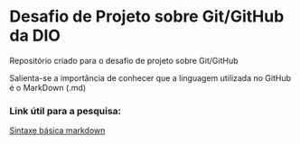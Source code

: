 # Desafio de Projeto sobre Git/GitHub da DIO

Repositório criado para o desafio de projeto sobre Git/GitHub

Salienta-se a importância de conhecer que a linguagem utilizada no GitHub é o MarkDown (.md)

### Link útil para a pesquisa:

[Sintaxe básica markdown](https://www.markdownguide.org/basic-syntax/)
